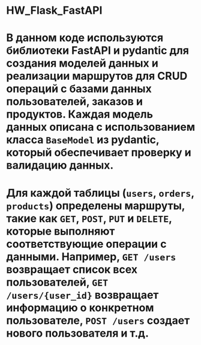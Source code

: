 # HW_Flask_FastAPI
# В данном коде используются библиотеки FastAPI и pydantic для создания моделей данных и реализации маршрутов для CRUD операций с базами данных пользователей, заказов и продуктов. Каждая модель данных описана с использованием класса `BaseModel` из pydantic, который обеспечивает проверку и валидацию данных.

# Для каждой таблицы (`users`, `orders`, `products`) определены маршруты, такие как `GET`, `POST`, `PUT` и `DELETE`, которые выполняют соответствующие операции с данными. Например, `GET /users` возвращает список всех пользователей, `GET /users/{user_id}` возвращает информацию о конкретном пользователе, `POST /users` создает нового пользователя и т.д.
